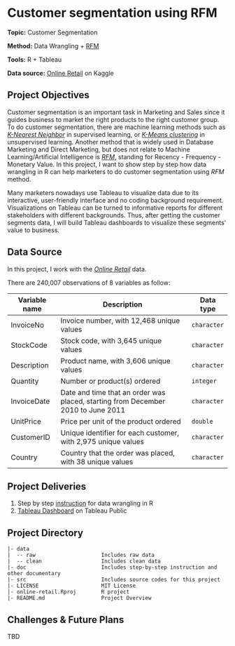 # Customer segmentation using RFM

**Topic:** Customer Segmentation

**Method:** Data Wrangling + [RFM](https://en.wikipedia.org/wiki/RFM_(customer_value))

**Tools:** R + Tableau

**Data source:** [Online Retail](https://www.kaggle.com/sanjeet41/online-retail) on Kaggle

## **Project Objectives**

Customer segmentation is an important task in Marketing and Sales since it guides business to market the right products to the right customer group. To do customer segmentation, there are machine learning methods such as [*K-Nearest Neighbor*](https://en.wikipedia.org/wiki/K-nearest_neighbors_algorithm) in supervised learning, or [*K-Means clustering*](https://en.wikipedia.org/wiki/K-means_clustering) in unsupervised learning. Another method that is widely used in Database Marketing and Direct Marketing, but does not relate to Machine Learning/Artificial Intelligence is [*RFM*](https://en.wikipedia.org/wiki/RFM_(customer_value)), standing for Recency - Frequency - Monetary Value. In this project, I want to show step by step how data wrangling in R can help marketers to do customer segmentation using *RFM* method. 

Many marketers nowadays use Tableau to visualize data due to its interactive, user-friendly interface and no coding background requirement. Visualizations on Tableau can be turned to informative reports for different stakeholders with different backgrounds. Thus, after getting the customer segments data, I will build Tableau dashboards to visualize these segments' value to business. 

## **Data Source**

In this project, I work with the [*Online Retail*](https://www.kaggle.com/sanjeet41/online-retail) data.

There are 240,007 observations of 8 variables as follow:

| Variable name | Description | Data type | 
|---------------|-------------|-----------|
| InvoiceNo     | Invoice number, with 12,468 unique values | `character` | 
| StockCode     | Stock code, with 3,645 unique values | `character` | 
| Description   | Product name, with 3,606 unique values | `character` | 
| Quantity      | Number or product(s) ordered          | `integer` | 
| InvoiceDate   | Date and time that an order was placed, starting from December 2010 to June 2011 | `character` | 
| UnitPrice     | Price per unit of the product ordered | `double` |
| CustomerID    | Unique identifier for each customer, with 2,975 unique values | `character` |
| Country       | Country that the order was placed, with 38 unique values | `character` |

## **Project Deliveries**

1. Step by step [instruction](doc/dataprep.md) for data wrangling in R
2. [Tableau Dashboard](https://public.tableau.com/profile/ha.dinh#!/vizhome/SegmentPerformance-OnlineRetailStore/segperformance) on Tableau Public 

## **Project Directory**

```
|- data
|  -- raw                     Includes raw data
|  -- clean                   Includes clean data
|- doc                        Includes step-by-step instruction and other documentary 
|- src                        Includes source codes for this project
|- LICENSE                    MIT License
|- online-retail.Rproj        R project
|- README.md                  Project Overview
```

## **Challenges & Future Plans**

TBD


